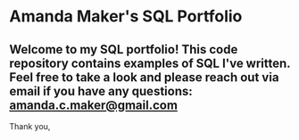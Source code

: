 # Amanda Maker's SQL Portfolio

## Welcome to my SQL portfolio! This code repository contains examples of SQL I've written. Feel free to take a look and please reach out via email if you have any questions: amanda.c.maker@gmail.com

Thank you,
